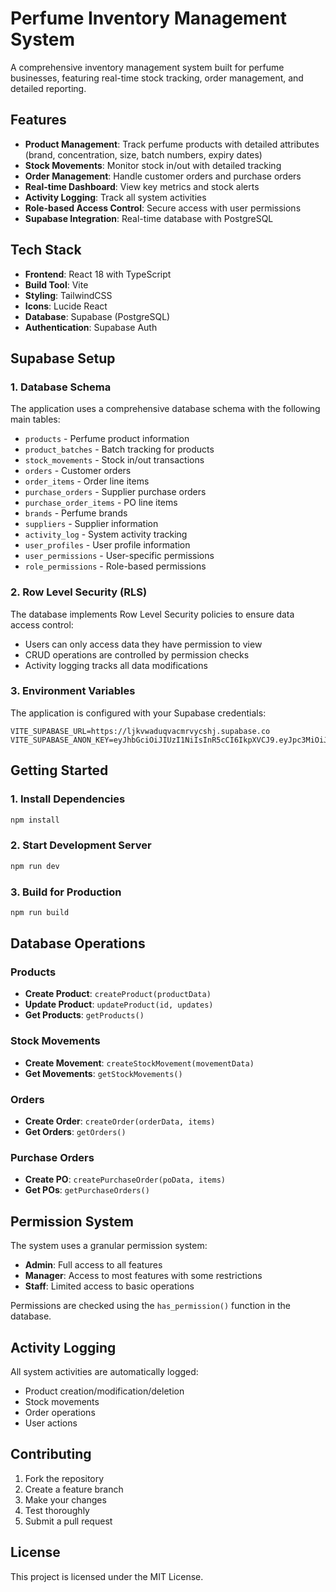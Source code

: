 # Perfume Inventory Management System

A comprehensive inventory management system built for perfume businesses, featuring real-time stock tracking, order management, and detailed reporting.

## Features

- **Product Management**: Track perfume products with detailed attributes (brand, concentration, size, batch numbers, expiry dates)
- **Stock Movements**: Monitor stock in/out with detailed tracking
- **Order Management**: Handle customer orders and purchase orders
- **Real-time Dashboard**: View key metrics and stock alerts
- **Activity Logging**: Track all system activities
- **Role-based Access Control**: Secure access with user permissions
- **Supabase Integration**: Real-time database with PostgreSQL

## Tech Stack

- **Frontend**: React 18 with TypeScript
- **Build Tool**: Vite
- **Styling**: TailwindCSS
- **Icons**: Lucide React
- **Database**: Supabase (PostgreSQL)
- **Authentication**: Supabase Auth

## Supabase Setup

### 1. Database Schema

The application uses a comprehensive database schema with the following main tables:

- `products` - Perfume product information
- `product_batches` - Batch tracking for products
- `stock_movements` - Stock in/out transactions
- `orders` - Customer orders
- `order_items` - Order line items
- `purchase_orders` - Supplier purchase orders
- `purchase_order_items` - PO line items
- `brands` - Perfume brands
- `suppliers` - Supplier information
- `activity_log` - System activity tracking
- `user_profiles` - User profile information
- `user_permissions` - User-specific permissions
- `role_permissions` - Role-based permissions

### 2. Row Level Security (RLS)

The database implements Row Level Security policies to ensure data access control:

- Users can only access data they have permission to view
- CRUD operations are controlled by permission checks
- Activity logging tracks all data modifications

### 3. Environment Variables

The application is configured with your Supabase credentials:

```env
VITE_SUPABASE_URL=https://ljkvwaduqvacmrvycshj.supabase.co
VITE_SUPABASE_ANON_KEY=eyJhbGciOiJIUzI1NiIsInR5cCI6IkpXVCJ9.eyJpc3MiOiJzdXBhYmFzZSIsInJlZiI6Imxqa3Z3YWR1cXZhY21ydnljc2hqIiwicm9sZSI6ImFub24iLCJpYXQiOjE3NTM5MTE3MTgsImV4cCI6MjA2OTQ4NzcxOH0.fkbZbCF8KTK5aupvRRu6dCycIgB9N4BnnxZNZd3cz4Q
```

## Getting Started

### 1. Install Dependencies

```bash
npm install
```

### 2. Start Development Server

```bash
npm run dev
```

### 3. Build for Production

```bash
npm run build
```

## Database Operations

### Products

- **Create Product**: `createProduct(productData)`
- **Update Product**: `updateProduct(id, updates)`
- **Get Products**: `getProducts()`

### Stock Movements

- **Create Movement**: `createStockMovement(movementData)`
- **Get Movements**: `getStockMovements()`

### Orders

- **Create Order**: `createOrder(orderData, items)`
- **Get Orders**: `getOrders()`

### Purchase Orders

- **Create PO**: `createPurchaseOrder(poData, items)`
- **Get POs**: `getPurchaseOrders()`

## Permission System

The system uses a granular permission system:

- **Admin**: Full access to all features
- **Manager**: Access to most features with some restrictions
- **Staff**: Limited access to basic operations

Permissions are checked using the `has_permission()` function in the database.

## Activity Logging

All system activities are automatically logged:

- Product creation/modification/deletion
- Stock movements
- Order operations
- User actions

## Contributing

1. Fork the repository
2. Create a feature branch
3. Make your changes
4. Test thoroughly
5. Submit a pull request

## License

This project is licensed under the MIT License. 